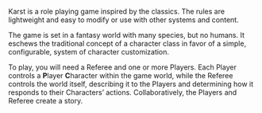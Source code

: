 Karst is a role playing game inspired by the classics. The rules are lightweight and easy to modify or use with other systems and content. 

The game is set in a fantasy world with many species, but no humans. It eschews the traditional concept of a character class in favor of a simple, configurable, system of character customization.

To play, you will need a Referee and one or more Players. Each Player controls a **P**layer **C**haracter within the game world, while the Referee controls the world itself, describing it to the Players and determining how it responds to their Characters’ actions. Collaboratively, the Players and Referee create a story.

